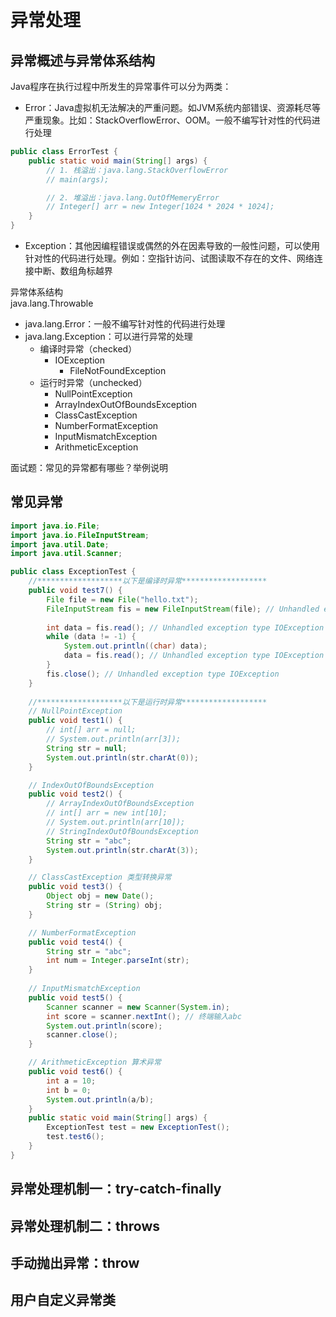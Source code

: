 # 异常处理

## 异常概述与异常体系结构
Java程序在执行过程中所发生的异常事件可以分为两类：  
- Error：Java虚拟机无法解决的严重问题。如JVM系统内部错误、资源耗尽等严重现象。比如：StackOverflowError、OOM。一般不编写针对性的代码进行处理  

```java
public class ErrorTest {
    public static void main(String[] args) {
        // 1. 栈溢出：java.lang.StackOverflowError
        // main(args);

        // 2. 堆溢出：java.lang.OutOfMemeryError
        // Integer[] arr = new Integer[1024 * 2024 * 1024];
    }
}
```

- Exception：其他因编程错误或偶然的外在因素导致的一般性问题，可以使用针对性的代码进行处理。例如：空指针访问、试图读取不存在的文件、网络连接中断、数组角标越界  

异常体系结构  
java.lang.Throwable  
- java.lang.Error：一般不编写针对性的代码进行处理  
- java.lang.Exception：可以进行异常的处理  
    - 编译时异常（checked）
        - IOException
            - FileNotFoundException
    - 运行时异常（unchecked）
        - NullPointException
        - ArrayIndexOutOfBoundsException
        - ClassCastException
        - NumberFormatException
        - InputMismatchException
        - ArithmeticException

面试题：常见的异常都有哪些？举例说明

## 常见异常
```java
import java.io.File;
import java.io.FileInputStream;
import java.util.Date;
import java.util.Scanner;

public class ExceptionTest {
    //*******************以下是编译时异常*******************
    public void test7() {
        File file = new File("hello.txt");
        FileInputStream fis = new FileInputStream(file); // Unhandled exception type FileNotFoundException
        
        int data = fis.read(); // Unhandled exception type IOException
        while (data != -1) {
            System.out.println((char) data);
            data = fis.read(); // Unhandled exception type IOException
        }
        fis.close(); // Unhandled exception type IOException
    }
    
    //*******************以下是运行时异常*******************
    // NullPointException
    public void test1() {
        // int[] arr = null;
        // System.out.println(arr[3]);
        String str = null;
        System.out.println(str.charAt(0));
    }

    // IndexOutOfBoundsException
    public void test2() {
        // ArrayIndexOutOfBoundsException
        // int[] arr = new int[10];
        // System.out.println(arr[10]);
        // StringIndexOutOfBoundsException
        String str = "abc";
        System.out.println(str.charAt(3));
    }

    // ClassCastException 类型转换异常
    public void test3() {
        Object obj = new Date();
        String str = (String) obj;
    }

    // NumberFormatException
    public void test4() {
        String str = "abc";
        int num = Integer.parseInt(str);
    }
    
    // InputMismatchException
    public void test5() {
        Scanner scanner = new Scanner(System.in);
        int score = scanner.nextInt(); // 终端输入abc
        System.out.println(score);
        scanner.close();
    }

    // ArithmeticException 算术异常
    public void test6() {
        int a = 10;
        int b = 0;
        System.out.println(a/b);
    }   
    public static void main(String[] args) {
        ExceptionTest test = new ExceptionTest();
        test.test6();
    }
}
```
## 异常处理机制一：try-catch-finally

## 异常处理机制二：throws

## 手动抛出异常：throw

## 用户自定义异常类